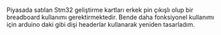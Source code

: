 Piyasada satılan Stm32 geliştirme kartları erkek pin çıkışlı olup bir breadboard kullanımı gerektirmektedir. Bende daha fonksiyonel kullanımı için arduino daki gibi dişi headerlar kullanarak yeniden tasarladım.
